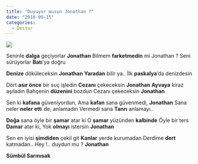 ```yaml
---
title: "Duyuyor musun Jonathan ?"
date: "2010-09-15"
categories: 
  - Destur
---
```


![](/uploads/2010/09/gelin.jpeg)

Seninle **dalga** geçiyorlar **Jonathan** Bilmem **farketmedin** mi Jonathan ? Seni sürüyorlar **Batı**’ya doğru

**Denize** döküleceksin **Jonathan** **Yaradan** bilir ya.. İlk **paskalya**’da denizdesin

Dört **asır önce** bir suç işledin **Cezanı** çekeceksin **Jonathan** **Ayvaya** kiraz aşıladın Bahçenin **düzenini** bozdun Cezanı çekeceksin **Jonathan**

Sen ki **kafana** güveniyordun, Ama **kafan** sana güvenmedi, **Jonathan** Sana neler **neler ett**i de, anlamadın Vermedi sana **Tanrı** anlamayı..

**Doğa** sana öyle bir **şamar** atar ki O **şamar** yüzünden **kalbinde** Öyle bir ters **Damar** atar ki, Yok **olmayı** istersin **Jonathan**

Sen en iyisi **şimdiden** çekil git **Kanlar** yerde kurumadan Derdime **dert** katmadan.. Hey !.. duydun mu ? **Jonathan**

**Sümbül Sarmısak**
